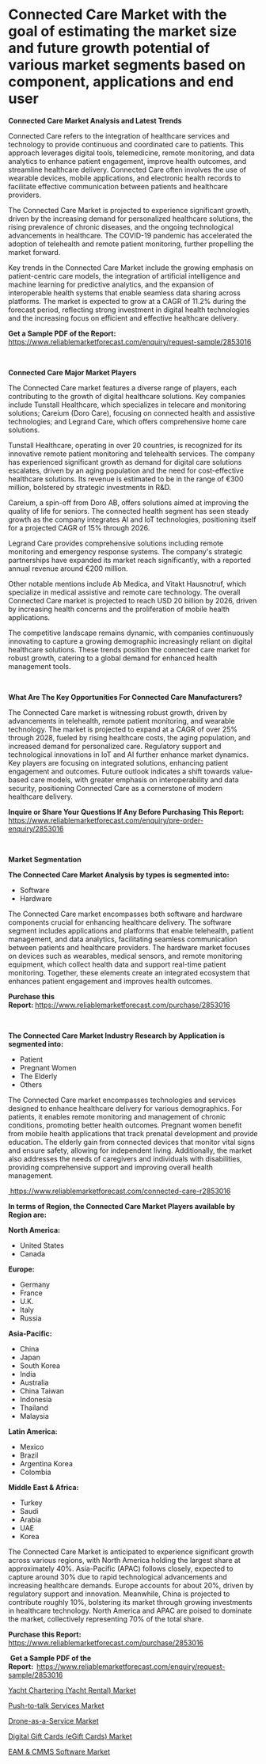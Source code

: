<p><h1>Connected Care Market with the goal of estimating the market size and future growth potential of various market segments based on component, applications and end user</h1></p><p><strong>Connected Care Market Analysis and Latest Trends</strong></p>
<p><p>Connected Care refers to the integration of healthcare services and technology to provide continuous and coordinated care to patients. This approach leverages digital tools, telemedicine, remote monitoring, and data analytics to enhance patient engagement, improve health outcomes, and streamline healthcare delivery. Connected Care often involves the use of wearable devices, mobile applications, and electronic health records to facilitate effective communication between patients and healthcare providers.</p><p>The Connected Care Market is projected to experience significant growth, driven by the increasing demand for personalized healthcare solutions, the rising prevalence of chronic diseases, and the ongoing technological advancements in healthcare. The COVID-19 pandemic has accelerated the adoption of telehealth and remote patient monitoring, further propelling the market forward. </p><p>Key trends in the Connected Care Market include the growing emphasis on patient-centric care models, the integration of artificial intelligence and machine learning for predictive analytics, and the expansion of interoperable health systems that enable seamless data sharing across platforms. The market is expected to grow at a CAGR of 11.2% during the forecast period, reflecting strong investment in digital health technologies and the increasing focus on efficient and effective healthcare delivery.</p></p>
<p><strong>Get a Sample PDF of the Report:&nbsp;</strong> <a href="https://www.reliablemarketforecast.com/enquiry/request-sample/2853016?utm_campaign=1097&utm_medium=2&utm_source=Github&utm_content=ia&utm_term=11032025&utm_id=connected-care">https://www.reliablemarketforecast.com/enquiry/request-sample/2853016</a></p>
<p>&nbsp;</p>
<p><strong>Connected Care Major Market Players</strong></p>
<p><p>The Connected Care market features a diverse range of players, each contributing to the growth of digital healthcare solutions. Key companies include Tunstall Healthcare, which specializes in telecare and monitoring solutions; Careium (Doro Care), focusing on connected health and assistive technologies; and Legrand Care, which offers comprehensive home care solutions. </p><p>Tunstall Healthcare, operating in over 20 countries, is recognized for its innovative remote patient monitoring and telehealth services. The company has experienced significant growth as demand for digital care solutions escalates, driven by an aging population and the need for cost-effective healthcare solutions. Its revenue is estimated to be in the range of €300 million, bolstered by strategic investments in R&D.</p><p>Careium, a spin-off from Doro AB, offers solutions aimed at improving the quality of life for seniors. The connected health segment has seen steady growth as the company integrates AI and IoT technologies, positioning itself for a projected CAGR of 15% through 2026.</p><p>Legrand Care provides comprehensive solutions including remote monitoring and emergency response systems. The company's strategic partnerships have expanded its market reach significantly, with a reported annual revenue around €200 million.</p><p>Other notable mentions include Ab Medica, and Vitakt Hausnotruf, which specialize in medical assistive and remote care technology. The overall Connected Care market is projected to reach USD 20 billion by 2026, driven by increasing health concerns and the proliferation of mobile health applications.</p><p>The competitive landscape remains dynamic, with companies continuously innovating to capture a growing demographic increasingly reliant on digital healthcare solutions. These trends position the connected care market for robust growth, catering to a global demand for enhanced health management tools.</p></p>
<p>&nbsp;</p>
<p><strong>What Are The Key Opportunities For Connected Care Manufacturers?</strong></p>
<p><p>The Connected Care market is witnessing robust growth, driven by advancements in telehealth, remote patient monitoring, and wearable technology. The market is projected to expand at a CAGR of over 25% through 2028, fueled by rising healthcare costs, the aging population, and increased demand for personalized care. Regulatory support and technological innovations in IoT and AI further enhance market dynamics. Key players are focusing on integrated solutions, enhancing patient engagement and outcomes. Future outlook indicates a shift towards value-based care models, with greater emphasis on interoperability and data security, positioning Connected Care as a cornerstone of modern healthcare delivery.</p></p>
<p><strong>Inquire or Share Your Questions If Any Before Purchasing This Report:</strong> <a href="https://www.reliablemarketforecast.com/enquiry/pre-order-enquiry/2853016?utm_campaign=1097&utm_medium=2&utm_source=Github&utm_content=ia&utm_term=11032025&utm_id=connected-care">https://www.reliablemarketforecast.com/enquiry/pre-order-enquiry/2853016</a></p>
<p>&nbsp;</p>
<p><strong>Market Segmentation</strong></p>
<p><strong>The Connected Care Market Analysis by types is segmented into:</strong></p>
<p><ul><li>Software</li><li>Hardware</li></ul></p>
<p><p>The Connected Care market encompasses both software and hardware components crucial for enhancing healthcare delivery. The software segment includes applications and platforms that enable telehealth, patient management, and data analytics, facilitating seamless communication between patients and healthcare providers. The hardware market focuses on devices such as wearables, medical sensors, and remote monitoring equipment, which collect health data and support real-time patient monitoring. Together, these elements create an integrated ecosystem that enhances patient engagement and improves health outcomes.</p></p>
<p><strong>Purchase this Report:&nbsp;</strong><a href="https://www.reliablemarketforecast.com/purchase/2853016?utm_campaign=1097&utm_medium=2&utm_source=Github&utm_content=ia&utm_term=11032025&utm_id=connected-care">https://www.reliablemarketforecast.com/purchase/2853016</a></p>
<p>&nbsp;</p>
<p><strong>The Connected Care Market Industry Research by Application is segmented into:</strong></p>
<p><ul><li>Patient</li><li>Pregnant Women</li><li>The Elderly</li><li>Others</li></ul></p>
<p><p>The Connected Care market encompasses technologies and services designed to enhance healthcare delivery for various demographics. For patients, it enables remote monitoring and management of chronic conditions, promoting better health outcomes. Pregnant women benefit from mobile health applications that track prenatal development and provide education. The elderly gain from connected devices that monitor vital signs and ensure safety, allowing for independent living. Additionally, the market also addresses the needs of caregivers and individuals with disabilities, providing comprehensive support and improving overall health management.</p></p>
<p><a href="https://www.reliablemarketforecast.com/connected-care-r2853016?utm_campaign=1097&utm_medium=2&utm_source=Github&utm_content=ia&utm_term=11032025&utm_id=connected-care">&nbsp;https://www.reliablemarketforecast.com/connected-care-r2853016</a></p>
<p><strong>In terms of Region, the Connected Care Market Players available by Region are:</strong></p>
<p>
    <p> <strong> North America: </strong>
        <ul>
            <li>United States</li>
            <li>Canada</li>
        </ul>
        </p> 
    <p> <strong> Europe: </strong>
        <ul>
            <li>Germany</li>
            <li>France</li>
            <li>U.K.</li>
            <li>Italy</li>
            <li>Russia</li>
        </ul>
        </p> 
    <p> <strong> Asia-Pacific: </strong>
        <ul>
            <li>China</li>
            <li>Japan</li>
            <li>South Korea</li>
            <li>India</li>
            <li>Australia</li>
            <li>China Taiwan</li>
            <li>Indonesia</li>
            <li>Thailand</li>
            <li>Malaysia</li>
        </ul>
        </p> 
    <p> <strong> Latin America: </strong>
        <ul>
            <li>Mexico</li>
            <li>Brazil</li>
            <li>Argentina Korea</li>
            <li>Colombia</li>
        </ul>
        </p> 
    <p> <strong> Middle East & Africa: </strong>
        <ul>
            <li>Turkey</li>
            <li>Saudi</li>
            <li>Arabia</li>
            <li>UAE</li>
            <li>Korea</li>
        </ul>
    </p>
    </p>
<p><p>The Connected Care Market is anticipated to experience significant growth across various regions, with North America holding the largest share at approximately 40%. Asia-Pacific (APAC) follows closely, expected to capture around 30% due to rapid technological advancements and increasing healthcare demands. Europe accounts for about 20%, driven by regulatory support and innovation. Meanwhile, China is projected to contribute roughly 10%, bolstering its market through growing investments in healthcare technology. North America and APAC are poised to dominate the market, collectively representing 70% of the total share.</p></p>
<p><strong>Purchase this Report: </strong><a href="https://www.reliablemarketforecast.com/purchase/2853016?utm_campaign=1097&utm_medium=2&utm_source=Github&utm_content=ia&utm_term=11032025&utm_id=connected-care">https://www.reliablemarketforecast.com/purchase/2853016</a></p>
<p>&nbsp;<strong>Get a Sample PDF of the Report:&nbsp;&nbsp;</strong><a href="https://www.reliablemarketforecast.com/enquiry/request-sample/2853016?utm_campaign=1097&utm_medium=2&utm_source=Github&utm_content=ia&utm_term=11032025&utm_id=connected-care">https://www.reliablemarketforecast.com/enquiry/request-sample/2853016</a></p>
<p><strong></strong></p>
<p><p><a href="https://github.com/phillpfantis/Market-Research-Report-List-1/blob/main/yacht-chartering-yacht-rental-market.md?utm_campaign=1097&utm_medium=2&utm_source=Github&utm_content=ia&utm_term=11032025&utm_id=connected-care">Yacht Chartering (Yacht Rental) Market</a></p><p><a href="https://github.com/marcayaminig/Market-Research-Report-List-1/blob/main/push-to-talk-services-market.md?utm_campaign=1097&utm_medium=2&utm_source=Github&utm_content=ia&utm_term=11032025&utm_id=connected-care">Push-to-talk Services Market</a></p><p><a href="https://github.com/stuwinawisa/Market-Research-Report-List-1/blob/main/drone-as-a-service-market.md?utm_campaign=1097&utm_medium=2&utm_source=Github&utm_content=ia&utm_term=11032025&utm_id=connected-care">Drone-as-a-Service Market</a></p><p><a href="https://github.com/awwqamet/Market-Research-Report-List-1/blob/main/digital-gift-cards-egift-cards-market.md?utm_campaign=1097&utm_medium=2&utm_source=Github&utm_content=ia&utm_term=11032025&utm_id=connected-care">Digital Gift Cards (eGift Cards) Market</a></p><p><a href="https://github.com/gootsiaume/Market-Research-Report-List-1/blob/main/eam-cmms-software-market.md?utm_campaign=1097&utm_medium=2&utm_source=Github&utm_content=ia&utm_term=11032025&utm_id=connected-care">EAM & CMMS Software Market</a></p></p>